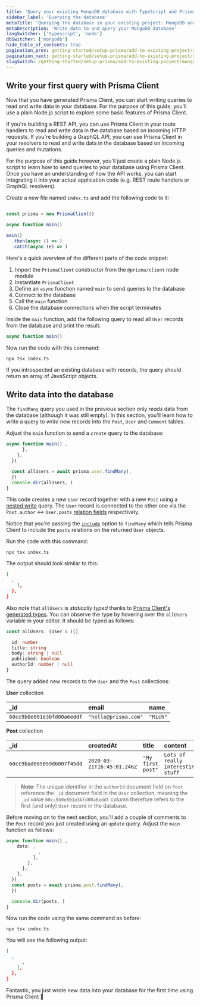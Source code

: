 ```yaml
---
title: 'Query your existing MongoDB database with TypeScript and Prisma ORM'
sidebar_label: 'Querying the database'
metaTitle: 'Querying the database in your existing project: MongoDB and TypeScript'
metaDescription: 'Write data to and query your MongoDB database'
langSwitcher: ['typescript', 'node']
dbSwitcher: ['mongodb']
hide_table_of_contents: true
pagination_prev: getting-started/setup-prisma/add-to-existing-project/mongodb/install-prisma-client-typescript-mongodb
pagination_next: getting-started/setup-prisma/add-to-existing-project/mongodb/next-steps
slugSwitch: /getting-started/setup-prisma/add-to-existing-project/mongodb/querying-the-database-
---
```

 
## Write your first query with Prisma Client

Now that you have generated Prisma Client, you can start writing queries to read and write data in your database. For the purpose of this guide, you'll use a plain Node.js script to explore some basic features of Prisma Client.

If you're building a REST API, you can use Prisma Client in your route handlers to read and write data in the database based on incoming HTTP requests. If you're building a GraphQL API, you can use Prisma Client in your resolvers to read and write data in the database based on incoming queries and mutations.

For the purpose of this guide however, you'll just create a plain Node.js script to learn how to send queries to your database using Prisma Client. Once you have an understanding of how the API works, you can start integrating it into your actual application code (e.g. REST route handlers or GraphQL resolvers).

Create a new file named `index.ts` and add the following code to it:

```js file=index.ts copy

const prisma = new PrismaClient()

async function main() 

main()
  .then(async () => )
  .catch(async (e) => )
```

Here's a quick overview of the different parts of the code snippet:

1. Import the `PrismaClient` constructor from the `@prisma/client` node module
1. Instantiate `PrismaClient`
1. Define an `async` function named `main` to send queries to the database
1. Connect to the database
1. Call the `main` function
1. Close the database connections when the script terminates

Inside the `main` function, add the following query to read all `User` records from the database and print the result:

```ts file=index.ts showLineNumbers
async function main() 
```

Now run the code with this command:

```terminal copy
npx tsx index.ts
```

If you introspected an existing database with records, the query should return an array of JavaScript objects.

## Write data into the database

The `findMany` query you used in the previous section only _reads_ data from the database (although it was still empty). In this section, you'll learn how to write a query to _write_ new records into the `Post`, `User` and `Comment` tables.

Adjust the `main` function to send a `create` query to the database:

```ts file=index.ts copy showLineNumbers
async function main() ,
      },
    },
  })

  const allUsers = await prisma.user.findMany(,
  })
  console.dir(allUsers, )
}
```

This code creates a new `User` record together with a new `Post` using a [nested write](/orm/prisma-client/queries/relation-queries#nested-writes) query. The `User` record is connected to the other one via the `Post.author` ↔ `User.posts` [relation fields](/orm/prisma-schema/data-model/relations#relation-fields) respectively.

Notice that you're passing the [`include`](/orm/prisma-client/queries/select-fields#return-nested-objects-by-selecting-relation-fields) option to `findMany` which tells Prisma Client to include the `posts` relations on the returned `User` objects.

Run the code with this command:

```terminal copy
npx tsx index.ts
```

The output should look similar to this:

```json no-lines
[
  ,
    ],
  },
]
```

Also note that `allUsers` is _statically typed_ thanks to [Prisma Client's generated types](/orm/prisma-client/type-safety/operating-against-partial-structures-of-model-types). You can observe the type by hovering over the `allUsers` variable in your editor. It should be typed as follows:

```ts no-lines showLineNumbers
const allUsers: (User & )[]

  id: number
  title: string
  body: string | null
  published: boolean
  authorId: number | null
}
```

The query added new records to the `User` and the `Post` collections:

**User** collection

| **\_id**                   | **email**            | **name** |
| :------------------------- | :------------------- | :------- |
| `60cc9b0e001e3bfd00a6eddf` | `"hello@prisma.com"` | `"Rich"` |

**Post** collection

| **\_id**                   | **createdAt**              | **title**         | **content**                        | **published** | **authorId**               |
| :------------------------- | :------------------------- | :---------------- | :--------------------------------- | :------------ | :------------------------- |
| `60cc9bad005059d6007f45dd` | `2020-03-21T16:45:01.246Z` | `"My first post"` | `Lots of really interesting stuff` | `false`       | `60cc9b0e001e3bfd00a6eddf` |

> **Note**: The unique identifier in the `authorId` document field on `Post` reference the `_id` document field in the `User` collection, meaning the `_id` value `60cc9b0e001e3bfd00a6eddf` column therefore refers to the first (and only) `User` record in the database.

Before moving on to the next section, you'll add a couple of comments to the `Post` record you just created using an `update` query. Adjust the `main` function as follows:

```ts file=index.ts copy showLineNumbers
async function main() ,
    data: ,
            ,
          ],
        },
      },
    },
  })
  const posts = await prisma.post.findMany(,
  })

  console.dir(posts, )
}
```

Now run the code using the same command as before:

```terminal copy
npx tsx index.ts
```

You will see the following output:

```json no-lines
[
  ,
      ,
    ],
  },
]
```

Fantastic, you just wrote new data into your database for the first time using Prisma Client 🚀
